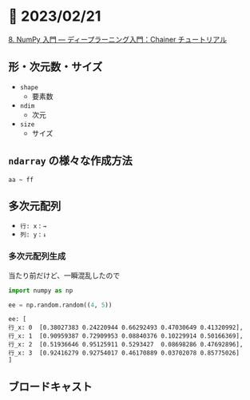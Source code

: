 # 📝 2023/02/21

[8. NumPy 入門 — ディープラーニング入門：Chainer チュートリアル](https://tutorials.chainer.org/ja/08_Introduction_to_NumPy.html)

## 形・次元数・サイズ

- `shape`
    - 要素数
- `ndim`
    - 次元
- `size`
    - サイズ

## `ndarray` の様々な作成方法

`aa ~ ff`

## 多次元配列

- `行: x` : `→`
- `列: y` : `↓`

### 多次元配列生成

当たり前だけど、一瞬混乱したので

```python
import numpy as np

ee = np.random.random((4, 5))
```

```text
ee: [
行_x: 0  [0.38027383 0.24220944 0.66292493 0.47030649 0.41320992],
行_x: 1  [0.90959387 0.72909953 0.08840376 0.10229914 0.50166369],
行_x: 2  [0.51936646 0.95125911 0.5293427  0.08698286 0.47692896],
行_x: 3  [0.92416279 0.92754017 0.46170889 0.03702078 0.85775026]
]
```

## ブロードキャスト




